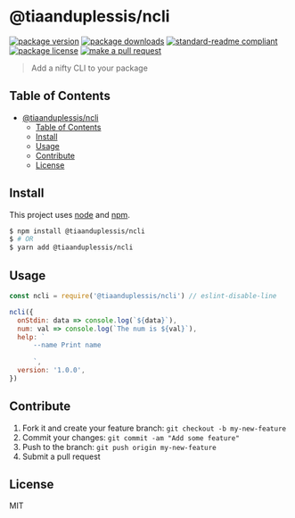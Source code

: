 
# @tiaanduplessis/ncli
[![package version](https://img.shields.io/npm/v/@tiaanduplessis/ncli.svg?style=flat-square)](https://npmjs.org/package/@tiaanduplessis/ncli)
[![package downloads](https://img.shields.io/npm/dm/@tiaanduplessis/ncli.svg?style=flat-square)](https://npmjs.org/package/@tiaanduplessis/ncli)
[![standard-readme compliant](https://img.shields.io/badge/readme%20style-standard-brightgreen.svg?style=flat-square)](https://github.com/RichardLitt/standard-readme)
[![package license](https://img.shields.io/npm/l/@tiaanduplessis/ncli.svg?style=flat-square)](https://npmjs.org/package/@tiaanduplessis/ncli)
[![make a pull request](https://img.shields.io/badge/PRs-welcome-brightgreen.svg?style=flat-square)](http://makeapullrequest.com)

> Add a nifty CLI to your package

## Table of Contents

- [@tiaanduplessis/ncli](#tiaanduplessis-ncli)
  - [Table of Contents](#table-of-contents)
  - [Install](#install)
  - [Usage](#usage)
  - [Contribute](#contribute)
  - [License](#license)

## Install

This project uses [node](https://nodejs.org) and [npm](https://www.npmjs.com). 

```sh
$ npm install @tiaanduplessis/ncli
$ # OR
$ yarn add @tiaanduplessis/ncli
```

## Usage

```js
const ncli = require('@tiaanduplessis/ncli') // eslint-disable-line

ncli({
  onStdin: data => console.log(`${data}`),
  num: val => console.log(`The num is ${val}`),
  help: `
      --name Print name
      
      `,
  version: '1.0.0',
})

```

## Contribute

1. Fork it and create your feature branch: `git checkout -b my-new-feature`
2. Commit your changes: `git commit -am "Add some feature"`
3. Push to the branch: `git push origin my-new-feature`
4. Submit a pull request

## License

MIT
    